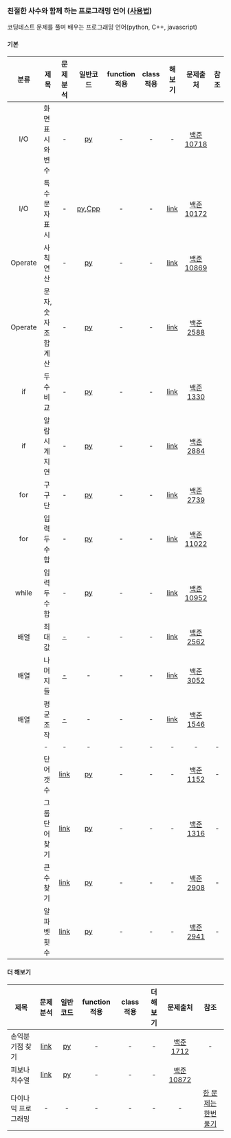 ### 친절한 사수와 함께 하는 프로그래밍 언어 ([사용법](./refer/README.md))
코딩테스트 문제를 풀며 배우는 프로그래밍 언어(python, C++, javascript) 

#### 기본  
| 분류 | 제목 | 문제분석 | 일반코드 | function 적용 | class 적용 | 해보기 | 문제출처 | 참조 |
| :---: | --- | :---: | :---: | :---: | :---: | :---: | :---: |:---: |
|I/O|화면 표시와 변수|-|[py](./python/baekjoon_10718_flat.py)|-|-|-|[백준 10718](https://www.acmicpc.net/problem/10718)||
|I/O|특수문자 표시|-|[py](./python/baekjoon_10172_flat.py),[Cpp](./Cpp/baekjoon_10172_flat.cpp)|-|-|[link](https://www.acmicpc.net/problem/10171)|[백준 10172](https://www.acmicpc.net/problem/10172)||
|Operate|사칙연산|-|[py](./python/baekjoon_10869_flat.py)|-|-|[link](https://www.acmicpc.net/problem/10430)|[백준 10869](https://www.acmicpc.net/problem/10869)||
|Operate|문자, 숫자 조합 계산|-|[py](./python/baekjoon_2588_flat.py)|-|-|[link](https://www.acmicpc.net/problem/18108)|[백준 2588](https://www.acmicpc.net/problem/2588)||
|if|두 수 비교|-|[py](./python/baekjoon_1330_flat.py)|-|-|[link](https://www.acmicpc.net/problem/9498)|[백준 1330](https://www.acmicpc.net/problem/1330)||
|if|알람시계 지연|-|[py](./python/baekjoon_2884_flat.py)|-|-|[link](https://www.acmicpc.net/problem/2525)|[백준 2884](https://www.acmicpc.net/problem/2884)||
|for|구구단|-|[py](./python/baekjoon_2739_flat.py)|-|-|[link](https://www.acmicpc.net/problem/8393)|[백준 2739](https://www.acmicpc.net/problem/2739)||
|for|입력 두 수 합|-|[py](./python/baekjoon_11022_flat.py)|-|-|[link](https://www.acmicpc.net/problem/10871)|[백준 11022](https://www.acmicpc.net/problem/11022)||
|while|입력 두 수 합|-|[py](./python/baekjoon_10952_flat.py)|-|-|[link](https://www.acmicpc.net/problem/1110)|[백준 10952](https://www.acmicpc.net/problem/10952)||
|배열|최대값|[-]()|-|-|-|[link](https://www.acmicpc.net/problem/10818)|[백준 2562](https://www.acmicpc.net/problem/2562)||
|배열|나머지들|[-]()|-|-|-|[link](https://www.acmicpc.net/problem/2577)|[백준 3052](https://www.acmicpc.net/problem/3052)||
|배열|평균 조작|[-]()|-|-|-|[link](https://www.acmicpc.net/problem/4344)|[백준 1546](https://www.acmicpc.net/problem/1546)||
|| - | - | - | - | - | - | - | - |
||단어 갯수|[link](./analysis/baekjoon_1152_analysis.txt)|[py](./python/baekjoon_1152_flat.py)|-|-|-|[백준 1152](https://www.acmicpc.net/problem/1152)|-|
||그룹단어 찾기|[link](./analysis/baekjoon_1316_analysis.txt)|[py](./python/baekjoon_1316_flat.py)|-|-|-|[백준 1316](https://www.acmicpc.net/problem/1316)|-|
||큰수 찾기|[link](./analysis/baekjoon_2908_analysis.txt)|[py](./python/baekjoon_2908_flat.py)|-|-|-|[백준 2908](https://www.acmicpc.net/problem/2908)|-|
||알파벳 횟수|[link](./analysis/baekjoon_2941_analysis.txt)|[py](./python/baekjoon_2941_flat.py)|-|-|-|[백준 2941](https://www.acmicpc.net/problem/2941)|-|

#### 더 해보기  
| 제목 | 문제분석 | 일반코드 | function 적용 | class 적용 | 더 해보기| 문제출처 | 참조 |
| --- | :---: | :---: | :---: | :---: | :---: | :---: |:---: |
|손익분기점 찾기|[link](./analysis/baekjoon_1712_analysis.txt)|[py](./python/baekjoon_1712_flat.py)|-|-|-|[백준 1712](https://www.acmicpc.net/problem/1712)|-|
|피보나치수열|[link](./analysis/baekjoon_10872_analysis.txt)|[py](./python/baekjoon_10872_flat.py)|-|-|-|[백준 10872](https://www.acmicpc.net/problem/10872)||
|다이나믹 프로그래밍|-|-|-|-|-|-|<a href="https://youtu.be/FmXZG7D8nS4" target="_blank">한 문제는 한번 풀기</a>|


